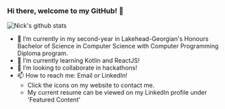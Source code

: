 ### Hi there, welcome to my GitHub! 👋
![Nick's github stats](https://github-readme-stats.vercel.app/api?username=nicksantoscs&hide=contribs,issues)

- 🔭 I’m currently in my second-year in Lakehead-Georgian's Honours Bachelor of Science in Computer Science with Computer Programming Diploma program.
- 🌱 I’m currently learning Kotlin and ReactJS!
- 🤝 I’m looking to collaborate in hackathons!
- 📫 How to reach me: Email or LinkedIn!
  - Click the icons on my website to contact me.
  - My current resume can be viewed on my LinkedIn profile under 'Featured Content'
 
